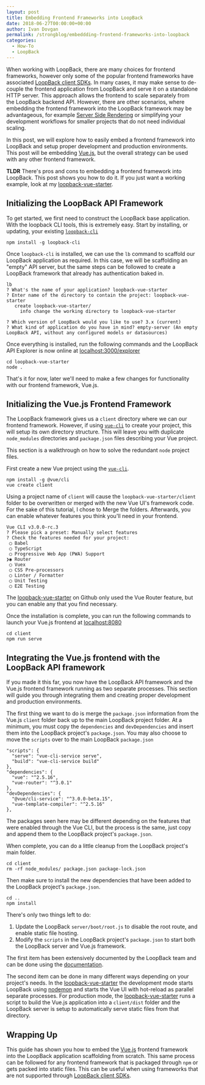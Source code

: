 ```yaml
---
layout: post
title: Embedding Frontend Frameworks into LoopBack
date: 2018-06-27T00:00:00+00:00
author: Ivan Dovgan
permalink: /strongblog/embeddding-frontend-frameworks-into-loopback
categories:
  - How-To
  - LoopBack
---
```


When working with LoopBack, there are many choices for frontend frameworks, however only some of the popular frontend frameworks have associated [LoopBack client SDKs](https://loopback.io/doc/en/lb3/Client-SDKs.html). In many cases, it may make sense to de-couple the frontend application from LoopBack and serve it on a standalone HTTP server. This approach allows the frontend to scale separately from the LoopBack backend API. However, there are other scenarios, where embedding the frontend framework into the LoopBack framework may be advantageous, for example [Server Side Rendering](https://ssr.vuejs.org/) or simplifying your development workflows for smaller projects that do not need individual scaling. 

In this post, we will explore how to easily embed a frontend framework into LoopBack and setup proper development and production environments. This post will be embedding [Vue.js](https://vuejs.org/), but the overall strategy can be used with any other frontend framework.

**TLDR** There's pros and cons to embedding a frontend framework into LoopBack. This post shows you how to do it. If you just want a working example, look at my [loopback-vue-starter](https://github.com/ivandov/loopback-vue-starter).

## Initializing the LoopBack API Framework
To get started, we first need to construct the LoopBack base application. With the loopback CLI tools, this is extremely easy. Start by installing, or updating, your existing [`loopback-cli`](https://www.npmjs.com/package/loopback-cli)

```
npm install -g loopback-cli
```

Once `loopback-cli` is installed, we can use the `lb` command to scaffold our LoopBack application as required. In this case, we will be scaffolding an "empty" API server, but the same steps can be followed to create a LoopBack framework that already has authentication baked in.

```
lb
? What's the name of your application? loopback-vue-starter
? Enter name of the directory to contain the project: loopback-vue-starter
   create loopback-vue-starter/
     info change the working directory to loopback-vue-starter

? Which version of LoopBack would you like to use? 3.x (current)
? What kind of application do you have in mind? empty-server (An empty LoopBack API, without any configured models or datasources)
```

Once everything is installed, run the following commands and the LoopBack API Explorer is now online at [localhost:3000/explorer](http://localhost:3000/explorer/)

```
cd loopback-vue-starter 
node .
```

That's it for now, later we'll need to make a few changes for functionality with our frontend framework, Vue.js.

## Initializing the Vue.js Frontend Framework
The LoopBack framework gives us a `client` directory where we can our frontend framework. However, if using [`vue-cli`](https://cli.vuejs.org/) to create your project, this will setup its own directory structure. This will leave you with duplicate `node_modules` directories and `package.json` files describing your Vue project.

This section is a walkthrough on how to solve the redundant `node` project files.

First create a new Vue project using the [`vue-cli`](https://cli.vuejs.org/). 

```
npm install -g @vue/cli
vue create client
```

Using a project name of `client` will cause the `loopback-vue-starter/client` folder to be overwritten or merged with the new Vue UI's framework code. For the sake of this tutorial, I chose to Merge the folders. Afterwards, you can enable whatever features you think you'll need in your frontend. 

```
Vue CLI v3.0.0-rc.3
? Please pick a preset: Manually select features
? Check the features needed for your project:
 ◯ Babel
 ◯ TypeScript
 ◯ Progressive Web App (PWA) Support
❯◉ Router
 ◯ Vuex
 ◯ CSS Pre-processors
 ◯ Linter / Formatter
 ◯ Unit Testing
 ◯ E2E Testing
```

The [loopback-vue-starter](https://github.com/ivandov/loopback-vue-starter) on Github only used the Vue Router feature, but you can enable any that you find necessary.

Once the installation is complete, you can run the following commands to launch your Vue.js frontend at [localhost:8080](http://localhost:8080)

```
cd client
npm run serve
```

## Integrating the Vue.js frontend with the LoopBack API framework
If you made it this far, you now have the LoopBack API framework and the Vue.js frontend framework running as two separate processes. This section will guide you through integrating them and creating proper development and production environments.

The first thing we want to do is merge the `package.json` information from the Vue.js `client` folder back up to the main LoopBack project folder. At a minimum, you must copy the `dependencies` and `devDependencies` and insert them into the LoopBack project's `package.json`. You may also choose to move the `scripts` over to the main LoopBack `package.json`

```
"scripts": {
  "serve": "vue-cli-service serve",
  "build": "vue-cli-service build"
},
"dependencies": {
  "vue": "^2.5.16",
  "vue-router": "^3.0.1"
},
"devDependencies": {
  "@vue/cli-service": "^3.0.0-beta.15",
  "vue-template-compiler": "^2.5.16"
},
```

The packages seen here may be different depending on the features that were enabled through the Vue CLI, but the process is the same, just copy and append them to the LoopBack project's `package.json`.

When complete, you can do a little cleanup from the LoopBack project's main folder. 

```
cd client
rm -rf node_modules/ package.json package-lock.json
```

Then make sure to install the new dependencies that have been added to the LoopBack project's `package.json`.

```
cd ..
npm install
```

There's only two things left to do:
1. Update the LoopBack `server/boot/root.js` to disable the root route, and enable static file hosting. 
1. Modify the `scripts` in the LoopBack project's `package.json` to start both the LoopBack server and Vue.js framework.


The first item has been extensively documented by the LoopBack team and can be done using the [documentation](https://loopback.io/doc/en/lb3/Add-a-static-web-page.html).

The second item can be done in many different ways depending on your project's needs. In the [loopback-vue-starter](https://github.com/ivandov/loopback-vue-starter) the development mode starts LoopBack using [nodemon](https://www.npmjs.com/package/nodemon) and starts the Vue UI with hot-reload as parallel separate processes. For production mode, the [loopback-vue-starter](https://github.com/ivandov/loopback-vue-starter) runs a script to build the Vue.js application into a `client/dist` folder and the LoopBack server is setup to automatically serve static files from that directory.

## Wrapping Up
This guide has shown you how to embed the [Vue.js](https://vuejs.org/) frontend framework into the LoopBack application scaffolding from scratch. This same process can be followed for any frontend framework that is packaged through `npm` or gets packed into static files. This can be useful when using frameworks that are not supported through [LoopBack client SDKs](https://loopback.io/doc/en/lb3/Client-SDKs.html). 
